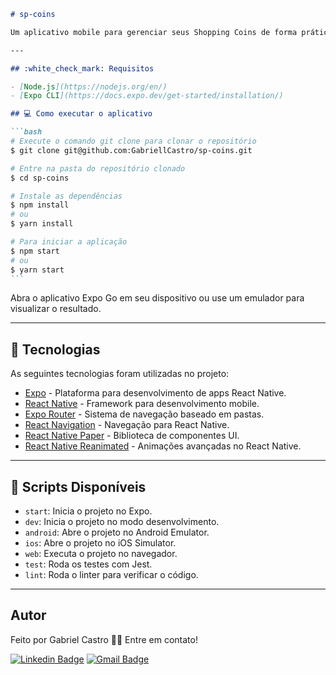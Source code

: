 ````markdown
# sp-coins

Um aplicativo mobile para gerenciar seus Shopping Coins de forma prática e intuitiva, desenvolvido com Expo e React Native.

---

## :white_check_mark: Requisitos

- [Node.js](https://nodejs.org/en/)
- [Expo CLI](https://docs.expo.dev/get-started/installation/)

## 💻 Como executar o aplicativo

```bash
# Execute o comando git clone para clonar o repositório
$ git clone git@github.com:GabriellCastro/sp-coins.git

# Entre na pasta do repositório clonado
$ cd sp-coins

# Instale as dependências
$ npm install
# ou
$ yarn install

# Para iniciar a aplicação
$ npm start
# ou
$ yarn start
```
````

Abra o aplicativo Expo Go em seu dispositivo ou use um emulador para visualizar o resultado.

---

## :rocket: Tecnologias

As seguintes tecnologias foram utilizadas no projeto:

- [Expo](https://expo.dev/) - Plataforma para desenvolvimento de apps React Native.
- [React Native](https://reactnative.dev/) - Framework para desenvolvimento mobile.
- [Expo Router](https://expo.github.io/router/docs) - Sistema de navegação baseado em pastas.
- [React Navigation](https://reactnavigation.org/) - Navegação para React Native.
- [React Native Paper](https://callstack.github.io/react-native-paper/) - Biblioteca de componentes UI.
- [React Native Reanimated](https://docs.swmansion.com/react-native-reanimated/) - Animações avançadas no React Native.

---

## :wrench: Scripts Disponíveis

- `start`: Inicia o projeto no Expo.
- `dev`: Inicia o projeto no modo desenvolvimento.
- `android`: Abre o projeto no Android Emulator.
- `ios`: Abre o projeto no iOS Simulator.
- `web`: Executa o projeto no navegador.
- `test`: Roda os testes com Jest.
- `lint`: Roda o linter para verificar o código.

---

## Autor

Feito por Gabriel Castro 👋🏽 Entre em contato!

[![Linkedin Badge](https://img.shields.io/badge/-Gabriel-blue?style=flat-square&logo=Linkedin&logoColor=white&link=https://www.linkedin.com/in/eugabrielcastro/)](https://www.linkedin.com/in/eugabrielcastro/)
[![Gmail Badge](https://img.shields.io/badge/-contatodevgabriel@gmail.com-red?style=flat-square&link=mailto:contatodevgabriel@gmail.com)](mailto:contatodevgabriel@gmail.com)
